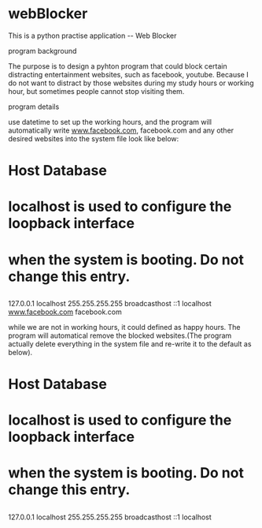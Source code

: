 # webBlocker

This is a python practise application -- Web Blocker

program background

The purpose is to design a pyhton program that could block certain distracting entertainment websites,
such as facebook, youtube. Because I do not want to distract by those websites during my study hours or working hour,
but sometimes people cannot stop visiting them. 

program details

use datetime to set up the working hours, and the program will automatically write www.facebook.com, facebook.com 
and any other desired websites into the system file look like below:

##
# Host Database
#
# localhost is used to configure the loopback interface
# when the system is booting.  Do not change this entry.
##
127.0.0.1	localhost
255.255.255.255	broadcasthost
::1             localhost
www.facebook.com
facebook.com


while we are not in working hours, it could defined as happy hours. 
The program will automatical remove the blocked websites.(The program actually delete everything in the system file and 
re-write it to the default as below).
##
# Host Database
#
# localhost is used to configure the loopback interface
# when the system is booting.  Do not change this entry.
##
127.0.0.1	localhost
255.255.255.255	broadcasthost
::1             localhost

